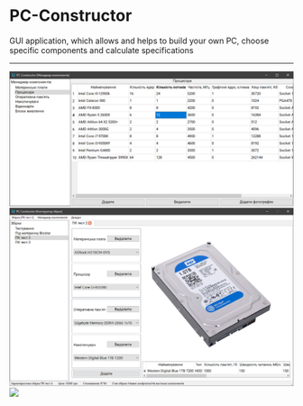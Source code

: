# PC-Constructor
GUI application, which allows and helps to build your own PC, choose specific components and calculate specifications
<hr>
<img src="screen1.png">
<img src="screen2.png">
<img src="screen3.png">
